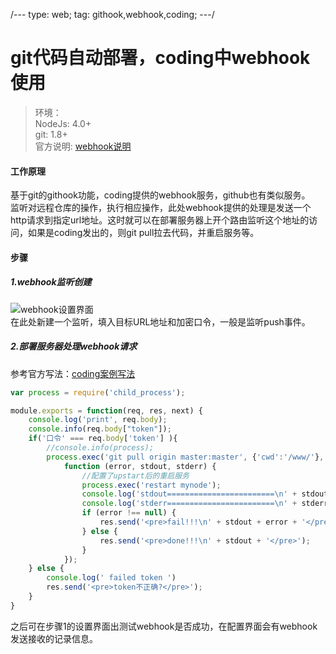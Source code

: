/---
type: web;
tag: githook,webhook,coding;
---/
# git代码自动部署，coding中webhook使用
>环境：  
>NodeJs: 4.0+  
>git: 1.8+  
>官方说明: [webhook说明](https://open.coding.net/webhook.html)  

#### 工作原理
基于git的githook功能，coding提供的webhook服务，github也有类似服务。  
监听对远程仓库的操作，执行相应操作，此处webhook提供的处理是发送一个http请求到指定url地址。这时就可以在部署服务器上开个路由监听这个地址的访问，如果是coding发出的，则git pull拉去代码，并重启服务等。  

#### 步骤
##### 1.webhook监听创建
![webhook设置界面]($PATH/webhook01.jpg)  
在此处新建一个监听，填入目标URL地址和加密口令，一般是监听push事件。  

##### 2.部署服务器处理webhook请求
参考官方写法：[coding案例写法](https://open.coding.net/webhook.html)
```js
var process = require('child_process');

module.exports = function(req, res, next) {
    console.log('print', req.body);
    console.info(req.body["token"]);
    if('口令' === req.body['token'] ){
        //console.info(process);
        process.exec('git pull origin master:master', {'cwd':'/www/'}, 
            function (error, stdout, stderr) {
                //配置了upstart后的重启服务
                process.exec('restart mynode');
                console.log('stdout========================\n' + stdout);
                console.log('stderr========================\n' + stderr);
                if (error !== null) {
                    res.send('<pre>fail!!!\n' + stdout + error + '</pre>');
                } else {
                    res.send('<pre>done!!!\n' + stdout + '</pre>');
                }
            });
    } else {
        console.log(' failed token ')
        res.send('<pre>token不正确?</pre>');
    }
}
```
之后可在步骤1的设置界面出测试webhook是否成功，在配置界面会有webhook发送接收的记录信息。  





